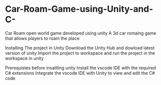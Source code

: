 # Car-Roam-Game-using-Unity-and-C-
Car Roam open world game developed using unity
A 3d car romaing game that allows players to roam the place

Installing The project in Unity
Download the Unity Hub and dowload latest version of unity
Import the project to workspace and run the project in the workspace in unity 

Prerequistes before insatlling unity 
Install the vscode IDE with the required C# extensions
Integrate the vscode IDE with Unity to view and edit the C# code
